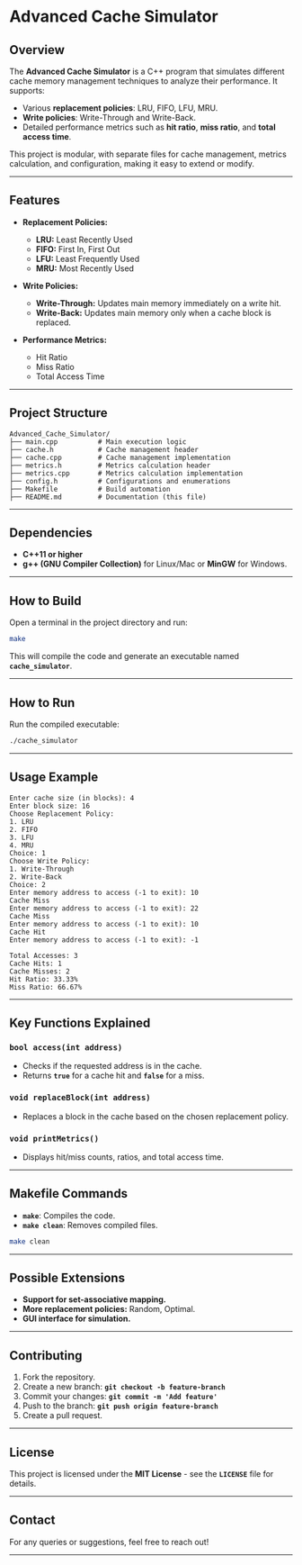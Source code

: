 
# **Advanced Cache Simulator**

## **Overview**
The **Advanced Cache Simulator** is a C++ program that simulates different cache memory management techniques to analyze their performance. It supports:
- Various **replacement policies**: LRU, FIFO, LFU, MRU.  
- **Write policies**: Write-Through and Write-Back.  
- Detailed performance metrics such as **hit ratio**, **miss ratio**, and **total access time**.  

This project is modular, with separate files for cache management, metrics calculation, and configuration, making it easy to extend or modify.

---

## **Features**
- **Replacement Policies:**  
  - **LRU:** Least Recently Used  
  - **FIFO:** First In, First Out  
  - **LFU:** Least Frequently Used  
  - **MRU:** Most Recently Used  

- **Write Policies:**  
  - **Write-Through:** Updates main memory immediately on a write hit.  
  - **Write-Back:** Updates main memory only when a cache block is replaced.  

- **Performance Metrics:**  
  - Hit Ratio  
  - Miss Ratio  
  - Total Access Time  

---

## **Project Structure**
```
Advanced_Cache_Simulator/
├── main.cpp          # Main execution logic
├── cache.h           # Cache management header
├── cache.cpp         # Cache management implementation
├── metrics.h         # Metrics calculation header
├── metrics.cpp       # Metrics calculation implementation
├── config.h          # Configurations and enumerations
├── Makefile          # Build automation
├── README.md         # Documentation (this file)
```

---

## **Dependencies**
- **C++11 or higher**  
- **g++ (GNU Compiler Collection)** for Linux/Mac or **MinGW** for Windows.  

---

## **How to Build**
Open a terminal in the project directory and run:
```bash
make
```
This will compile the code and generate an executable named **`cache_simulator`**.

---

## **How to Run**
Run the compiled executable:
```bash
./cache_simulator
```

---

## **Usage Example**
```
Enter cache size (in blocks): 4
Enter block size: 16
Choose Replacement Policy:
1. LRU
2. FIFO
3. LFU
4. MRU
Choice: 1
Choose Write Policy:
1. Write-Through
2. Write-Back
Choice: 2
Enter memory address to access (-1 to exit): 10
Cache Miss
Enter memory address to access (-1 to exit): 22
Cache Miss
Enter memory address to access (-1 to exit): 10
Cache Hit
Enter memory address to access (-1 to exit): -1

Total Accesses: 3  
Cache Hits: 1  
Cache Misses: 2  
Hit Ratio: 33.33%  
Miss Ratio: 66.67%  
```

---

## **Key Functions Explained**
### `bool access(int address)`
- Checks if the requested address is in the cache.  
- Returns **`true`** for a cache hit and **`false`** for a miss.  

### `void replaceBlock(int address)`
- Replaces a block in the cache based on the chosen replacement policy.  

### `void printMetrics()`
- Displays hit/miss counts, ratios, and total access time.  

---

## **Makefile Commands**
- **`make`**: Compiles the code.  
- **`make clean`**: Removes compiled files.  
```bash
make clean
```

---

## **Possible Extensions**
- **Support for set-associative mapping.**  
- **More replacement policies:** Random, Optimal.  
- **GUI interface for simulation.**  

---

## **Contributing**
1. Fork the repository.  
2. Create a new branch: **`git checkout -b feature-branch`**  
3. Commit your changes: **`git commit -m 'Add feature'`**  
4. Push to the branch: **`git push origin feature-branch`**  
5. Create a pull request.  

---

## **License**
This project is licensed under the **MIT License** - see the **`LICENSE`** file for details.

---

## **Contact**
For any queries or suggestions, feel free to reach out!

---
